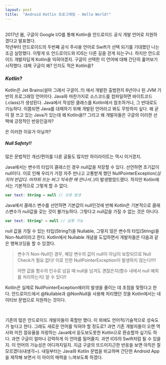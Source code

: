 ```yaml
---
layout: post
title:  "Android Kotlin 프로그래밍 - Hello World!"
---
```



<br />
2017년 봄, 구글이 Google I/O를 통해 Kotlin을 안드로이드 공식 개발 언어로 지원하겠다고 발표했다. <br />
작년부터 안드로이드의 두번째 공식 주사용 언어로 Swift가 선택 되기를 기대했던 나는 조금 실망했다. 이렇게 또 안드로이드와 IOS는 다른 길을 걷게 되는구나. 하지만 안드로이드 개발자답게 Kotlin을 익혀야겠지. 구글이 선택한 이 언어에 대해 간단히 훑어보기 시작했다. 대체 구글이 왜? 인지도 적은 Kotlin을?

### *Kotlin*?

Kotlin은 Jet Brains(설마 그래서 구글이..!!) 에서 개발한 출범한지 6년이나 된 JVM 기반의 프로그래밍 언어이다. Java와 마찬가지로 소스코드를 컴파일하면 바이트코드(.class)가 생성된다. Java에서 작성된 클래스를 Kotlin에서 참조하거나, 그 반대로도 가능하다. 이쯤되면 Java를 대체하기 위해 개발된 언어라고 봐도 무방하지 싶다. 왜 굳이 잘 쓰고 있는 Java가 있는데 왜 Kotlin을!? 그리고 왜 개발자들은 구글의 이러한 선택에 긍정적인 반응인걸까?
<br />

은 이러한 이유가 아닐까?


##### Null Safety!!

많은 문법적인 개선/편의를 다룬 글들도 많지만 하이라이트는 역시 이거겠지.

Java에서는 변수의 타입이 클래스인 경우 null값을 저장할 수 있다. 선언하면 초기값이 null이다. 이로 인해 우리가 가장 자주 만나고 고통받게 했던 NullPointerException(*심지어 반갑다. 어차피 뜨는 버그 익숙한 애 만나서..*)이 발생했었드랬다. 하지만 Kotlin에서는 기본적으로 그렇게 할 수 없다.
 
```kotlin
var text: String = null // 오류 발생
```

Java에서 클래스 변수를 선언하면 기본값이 null인것에 반해 Kotlin은 기본적으로 클래스변수가 null값을 갖는 것이 불가능하다. 그렇다고 null값을 가질 수 없는 것은 아니다.

```kotlin
var text: String? = null // 실행 가능
```

null 값을 가질 수 있는 타입(String?)을 Nullable, 그렇지 않은 변수의 타입(String)을 Non-Null이라고 한다. Kotlin에서 Nullable 개념을 도입하면서 개발자들은 다음과 같은 행복코딩을 할 수 있겠다.

 > 변수가 Non-Null인 경우, 해당 변수의 값이 null이 아님이 보장되므로 Null Check가 필요 없다! 이로 인한 NullPointerException이 발생하지 않는다!!!!
 >
 >  어떤 값을 함수의 인수로 넘길 때 null을 넘겨도 괜찮은지(함수 내에서 null 예외를 처리하는지) 알 수 있다!!

Kotlin은 실제로 NullPointerException에러의 발생을 줄이는 데 초점을 맞췄다고 한다. 안드로이드에서 @Nullable과 @NonNull을 사용해 처리했던 것을 Kotlin에서는 네이티브 문법으로 지원하는 것이다.

<br />

기존의 많은 안드로이드 개발자들이 혹할만 했다. 이 외에도 언어적/기술적으로 성숙도가 높다고 한다. 그래도 새로운 언어를 익혀야 할 정도로? 과연 기존 개발자들이 오랜 역사와 미친 점유율을 자랑하는 Java에서 듣도보도못한 Kotlin으로 환승할까 싶기도 하다. 과연 구글이 얼마나 강력하게 이 언어를 밀어줄지. 과연 IOS의 Swift처럼 될 수 있을지. 이 언어의 가능성은 어디까지일지. 지금 구글의 뜨드미지근한 반응을 보면 아직은 잘 모르겠다(내생각~). 내일부터는 Java와 Kotlin 문법을 비교하며 간단한 Android App을 제작해 보면서 이 아이의 매력을 느껴보도록 하겠다.